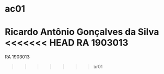 # ac01
Ricardo Antônio Gonçalves da Silva 
<<<<<<< HEAD
RA  1903013
=======
RA 1903013
>>>>>>> br01
